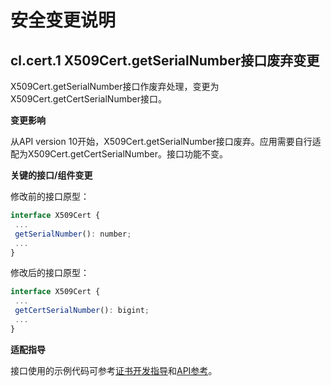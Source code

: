 # 安全变更说明

##  cl.cert.1 X509Cert.getSerialNumber接口废弃变更

X509Cert.getSerialNumber接口作废弃处理，变更为X509Cert.getCertSerialNumber接口。

**变更影响**

从API version 10开始，X509Cert.getSerialNumber接口废弃。应用需要自行适配为X509Cert.getCertSerialNumber。接口功能不变。

**关键的接口/组件变更**

修改前的接口原型：

 ```js
interface X509Cert {
  ...
  getSerialNumber(): number;
  ...
}
 ```

修改后的接口原型：

 ```js
interface X509Cert {
  ...
  getCertSerialNumber(): bigint;
  ...
}
 ```

**适配指导**

接口使用的示例代码可参考[证书开发指导](../../../application-dev/security/cert-guidelines.md)和[API参考](https://gitee.com/openharmony/docs/tree/OpenHarmony-4.0-Release/zh-cn/application-dev/reference/apis/js-apis-cert.md)。

<!--no_check-->